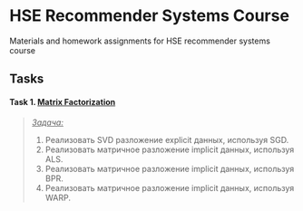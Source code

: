 # HSE Recommender Systems Course

Materials and homework assignments for HSE recommender systems course

## Tasks


#### Task 1. [Matrix Factorization](/Task_1)
 >  <ins><i>Задача:</i></ins> 
 >  1. Реализовать SVD разложение explicit данных, используя SGD.
 >  2. Реализовать матричное разложение implicit данных, используя ALS. 
 >  3. Реализовать матричное разложение implicit данных, используя BPR.
>   4. Реализовать матричное разложение implicit данных, используя WARP.